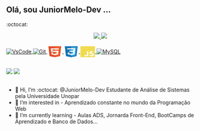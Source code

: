  ## Olá, sou JuniorMelo-Dev ...

:octocat:

<div align="center">
  <a href="https://github.com/juniormelo-dev">
  <img height="165em" src="https://github-readme-stats.vercel.app/api?username=juniormelo-dev&show_icons=true&theme=dark&include_all_commits=true&count_private=true"/>
  <img height="165em" src="https://github-readme-stats.vercel.app/api/top-langs/?username=juniormelo-dev&layout=compact&langs_count=16&theme=dark"/>
</div>
  
<div style="display: inline_block"><br>
  <img align="center" alt="VsCode" height="30" width="40" src="https://cdn.jsdelivr.net/gh/devicons/devicon/icons/vscode/vscode-original.svg"/>
  <img align="center" alt="Git" height="30" width="40" src="https://cdn.jsdelivr.net/gh/devicons/devicon/icons/git/git-original.svg"/>
  <!--img align="center" alt="Python" height="30" width="40" src="https://raw.githubusercontent.com/devicons/devicon/master/icons/python/python-original.svg" -->
  <!--img align="center" alt="React" height="30" width="40" src="https://raw.githubusercontent.com/devicons/devicon/master/icons/react/react-original.svg"-->
  <img align="center" alt="HTML" height="30" width="40" src="https://raw.githubusercontent.com/devicons/devicon/master/icons/html5/html5-original.svg"/>
  <img align="center" alt="CSS" height="30" width="40" src="https://raw.githubusercontent.com/devicons/devicon/master/icons/css3/css3-original.svg"/>
  <img align="center" alt="Javascript" height="30" width="40" src="https://raw.githubusercontent.com/devicons/devicon/master/icons/javascript/javascript-plain.svg"/>
  <!--img align="center" alt="Bootstrap" height="30" width="40" src="https://cdn.jsdelivr.net/gh/devicons/devicon/icons/bootstrap/bootstrap-plain.svg"-->
  <img align="center" alt="MySQL" height="30" width="40" src="https://cdn.jsdelivr.net/gh/devicons/devicon/icons/mysql/mysql-original.svg">
  <!--img align="center" alt="Java" height="30" width="40" src="https://cdn.jsdelivr.net/gh/devicons/devicon/icons/java/java-original.svg" -->
  <!--img align="center" atl="C" height="30" width="40" src="https://cdn.jsdelivr.net/gh/devicons/devicon/icons/c/c-original.svg" -->
          
 </div>  

## 
  
<div> 
  <a href ="mailto:juniormelo.dev@gmail.com"><img src="https://img.shields.io/badge/-Gmail-D14836?style=for-the-badge&logo=gmail&logoColor=white" target="_blank"></a>
  <a href="https://www.linkedin.com/in/juniormelo01" target="_blank"><img src="https://img.shields.io/badge/-LinkedIn-%230077B5?style=for-the-badge&logo=linkedin&logoColor=white" target="_blank"></a>  
</div>  
  
## 
  
- 👋 Hi, I’m  :octocat:  @JuniorMelo-Dev Estudante de Análise de Sistemas pela Universidade Unopar
- 👀 I’m interested in - Aprendizado constante no mundo da Programação Web
- 🌱 I’m currently learning - Aulas ADS, Jornarda Front-End, BootCamps de Aprendizado e Banco de Dados...

